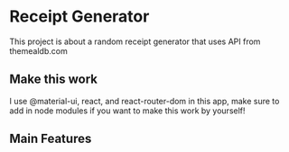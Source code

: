 # Receipt Generator

This project is about a random receipt generator that uses API from themealdb.com

## Make this work
I use @material-ui, react, and react-router-dom in this app, make sure to add in node modules if you want to make this work by yourself!

## Main Features